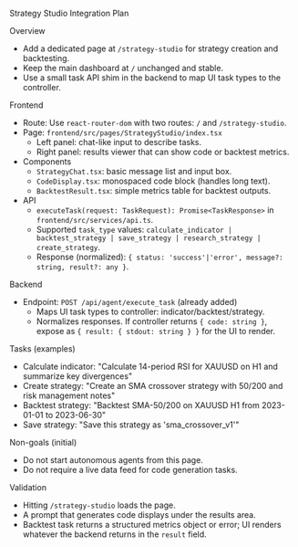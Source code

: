 Strategy Studio Integration Plan

Overview
- Add a dedicated page at `/strategy-studio` for strategy creation and backtesting.
- Keep the main dashboard at `/` unchanged and stable.
- Use a small task API shim in the backend to map UI task types to the controller.

Frontend
- Route: Use `react-router-dom` with two routes: `/` and `/strategy-studio`.
- Page: `frontend/src/pages/StrategyStudio/index.tsx`
  - Left panel: chat-like input to describe tasks.
  - Right panel: results viewer that can show code or backtest metrics.
- Components
  - `StrategyChat.tsx`: basic message list and input box.
  - `CodeDisplay.tsx`: monospaced code block (handles long text).
  - `BacktestResult.tsx`: simple metrics table for backtest outputs.
- API
  - `executeTask(request: TaskRequest): Promise<TaskResponse>` in `frontend/src/services/api.ts`.
  - Supported `task_type` values: `calculate_indicator | backtest_strategy | save_strategy | research_strategy | create_strategy`.
  - Response (normalized): `{ status: 'success'|'error', message?: string, result?: any }`.

Backend
- Endpoint: `POST /api/agent/execute_task` (already added)
  - Maps UI task types to controller: indicator/backtest/strategy.
  - Normalizes responses. If controller returns `{ code: string }`, expose as `{ result: { stdout: string } }` for the UI to render.

Tasks (examples)
- Calculate indicator: "Calculate 14-period RSI for XAUUSD on H1 and summarize key divergences"
- Create strategy: "Create an SMA crossover strategy with 50/200 and risk management notes"
- Backtest strategy: "Backtest SMA-50/200 on XAUUSD H1 from 2023-01-01 to 2023-06-30"
- Save strategy: "Save this strategy as 'sma_crossover_v1'"

Non-goals (initial)
- Do not start autonomous agents from this page.
- Do not require a live data feed for code generation tasks.

Validation
- Hitting `/strategy-studio` loads the page.
- A prompt that generates code displays under the results area.
- Backtest task returns a structured metrics object or error; UI renders whatever the backend returns in the `result` field.

